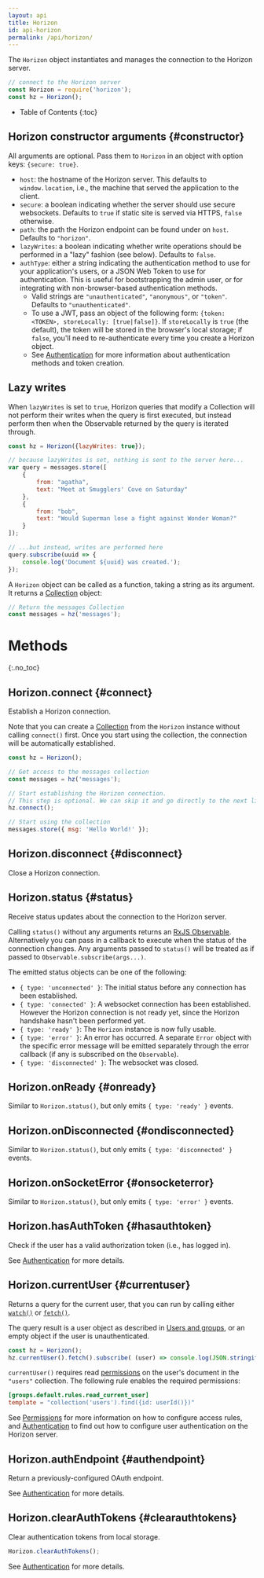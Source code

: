 ```yaml
---
layout: api
title: Horizon
id: api-horizon
permalink: /api/horizon/
---
```


The `Horizon` object instantiates and manages the connection to the Horizon server.

```js
// connect to the Horizon server
const Horizon = require('horizon');
const hz = Horizon();
```

* Table of Contents
{:toc}

## Horizon constructor arguments {#constructor}

All arguments are optional. Pass them to `Horizon` in an object with option keys: `{secure: true}`.

* `host`: the hostname of the Horizon server. This defaults to `window.location`, i.e., the machine that served the application to the client.
* `secure`: a boolean indicating whether the server should use secure websockets. Defaults to `true` if static site is served via HTTPS, `false` otherwise.
* `path`: the path the Horizon endpoint can be found under on `host`. Defaults to `"horizon"`.
* `lazyWrites`: a boolean indicating whether write operations should be performed in a "lazy" fashion (see below). Defaults to `false`.
* `authType`: either a string indicating the authentication method to use for your application's users, or a JSON Web Token to use for authentication. This is useful for bootstrapping the admin user, or for integrating with non-browser-based authentication methods.
    * Valid strings are `"unauthenticated"`, `"anonymous"`, or `"token"`. Defaults to `"unauthenticated"`.
    * To use a JWT, pass an object of the following form: `{token: <TOKEN>, storeLocally: [true|false]}`. If `storeLocally` is `true` (the default), the token will be stored in the browser's local storage; if `false`, you'll need to re-authenticate every time you create a Horizon object.
    * See [Authentication][auth] for more information about authentication methods and token creation.

## Lazy writes

When `lazyWrites` is set to `true`, Horizon queries that modify a Collection will not perform their writes when the query is first executed, but instead perform then when the Observable returned by the query is iterated through.

```js
const hz = Horizon({lazyWrites: true});

// because lazyWrites is set, nothing is sent to the server here...
var query = messages.store([
    {
        from: "agatha",
        text: "Meet at Smugglers' Cove on Saturday"
    },
    {
        from: "bob",
        text: "Would Superman lose a fight against Wonder Woman?"
    }
]);

// ...but instead, writes are performed here
query.subscribe(uuid => {
    console.log('Document ${uuid} was created.');
});
```

A `Horizon` object can be called as a function, taking a string as its argument. It returns a [Collection][col] object:

[col]: /api/collection

```js
// Return the messages Collection
const messages = hz('messages');
```

# Methods
{:.no_toc}

## Horizon.connect {#connect}

Establish a Horizon connection.

Note that you can create a [Collection][col] from the `Horizon` instance without calling `connect()` first. Once you start using the collection, the connection will be automatically established.

```js
const hz = Horizon();

// Get access to the messages collection
const messages = hz('messages');

// Start establishing the Horizon connection.
// This step is optional. We can skip it and go directly to the next line.
hz.connect();

// Start using the collection
messages.store({ msg: 'Hello World!' });
```

## Horizon.disconnect {#disconnect}

Close a Horizon connection.

## Horizon.status {#status}

Receive status updates about the connection to the Horizon server.

Calling `status()` without any arguments returns an [RxJS Observable][rjso]. Alternatively you can pass in a callback to execute when the status of the connection changes. Any arguments passed to `status()` will be treated as if passed to `Observable.subscribe(args...)`.

[rjso]: http://reactivex.io/rxjs/class/es6/Observable.js~Observable.html

The emitted status objects can be one of the following:

* `{ type: 'unconnected' }`: The initial status before any connection has been established.
* `{ type: 'connected' }`: A websocket connection has been established. However the Horizon connection is not ready yet, since the Horizon handshake hasn't been performed yet.
* `{ type: 'ready' }`: The `Horizon` instance is now fully usable.
* `{ type: 'error' }`: An error has occurred. A separate `Error` object with the specific error message will be emitted separately through the error callback (if any is subscribed on the `Observable`).
* `{ type: 'disconnected' }`: The websocket was closed.

## Horizon.onReady {#onready}

Similar to `Horizon.status()`, but only emits `{ type: 'ready' }` events.

## Horizon.onDisconnected {#ondisconnected}

Similar to `Horizon.status()`, but only emits `{ type: 'disconnected' }` events.

## Horizon.onSocketError {#onsocketerror}

Similar to `Horizon.status()`, but only emits `{ type: 'error' }` events.

## Horizon.hasAuthToken {#hasauthtoken}

Check if the user has a valid authorization token (i.e., has logged in).

See [Authentication][auth] for more details.

## Horizon.currentUser {#currentuser}

Returns a query for the current user, that you can run by calling either [`watch()`][watch] or [`fetch()`][fetch].

The query result is a user object as described in [Users and groups][users], or an empty object if the user is unauthenticated.

```js
const hz = Horizon();
hz.currentUser().fetch().subscribe( (user) => console.log(JSON.stringify(user)) );
```

`currentUser()` requires read [permissions][perm] on the user's document in the `"users"` collection. The following rule enables the required permissions:

```toml
[groups.default.rules.read_current_user]
template = "collection('users').find({id: userId()})"
```

See [Permissions][perm] for more information on how to configure access rules, and [Authentication][auth] to find out how to configure user authentication on the Horizon server.

[watch]: /api/collection/#watch
[fetch]: /api/collection/#fetch
[users]: /docs/users
[perm]: /docs/permissions

## Horizon.authEndpoint {#authendpoint}

Return a previously-configured OAuth endpoint.

See [Authentication][auth] for more details.

## Horizon.clearAuthTokens {#clearauthtokens}

Clear authentication tokens from local storage.

```js
Horizon.clearAuthTokens();
```

See [Authentication][auth] for more details.

[auth]: /docs/auth
